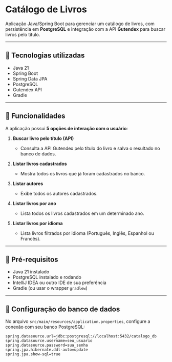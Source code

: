 # Catálogo de Livros

Aplicação Java/Spring Boot para gerenciar um catálogo de livros, com persistência em **PostgreSQL** e integração com a API **Gutendex** para buscar livros pelo título.

---

## 🔹 Tecnologias utilizadas

- Java 21
- Spring Boot
- Spring Data JPA
- PostgreSQL
- Gutendex API
- Gradle

---

## 🔹 Funcionalidades

A aplicação possui **5 opções de interação com o usuário**:

1. **Buscar livro pelo título (API)**  
   - Consulta a API Gutendex pelo título do livro e salva o resultado no banco de dados.

2. **Listar livros cadastrados**  
   - Mostra todos os livros que já foram cadastrados no banco.

3. **Listar autores**  
   - Exibe todos os autores cadastrados.

4. **Listar livros por ano**  
   - Lista todos os livros cadastrados em um determinado ano.

5. **Listar livros por idioma**  
   - Lista livros filtrados por idioma (Português, Inglês, Espanhol ou Francês).

---

## 🔹 Pré-requisitos

- Java 21 instalado
- PostgreSQL instalado e rodando
- IntelliJ IDEA ou outro IDE de sua preferência
- Gradle (ou usar o wrapper `gradlew`)

---

## 🔹 Configuração do banco de dados

No arquivo `src/main/resources/application.properties`, configure a conexão com seu banco PostgreSQL:

```properties
spring.datasource.url=jdbc:postgresql://localhost:5432/catalogo_db
spring.datasource.username=seu_usuario
spring.datasource.password=sua_senha
spring.jpa.hibernate.ddl-auto=update
spring.jpa.show-sql=true



